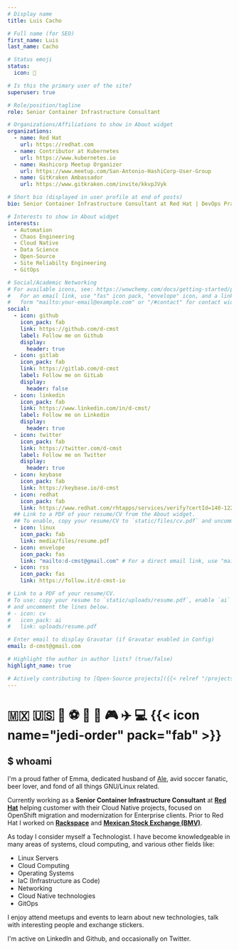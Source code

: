 ```yaml
---
# Display name
title: Luis Cacho

# Full name (for SEO)
first_name: Luis
last_name: Cacho

# Status emoji
status:
  icon: 👋

# Is this the primary user of the site?
superuser: true

# Role/position/tagline
role: Senior Container Infrastructure Consultant

# Organizations/Affiliations to show in About widget
organizations:
  - name: Red Hat
    url: https://redhat.com
  - name: Contributor at Kubernetes
    url: https://www.kubernetes.io
  - name: Hashicorp Meetup Organizer
    url: https://www.meetup.com/San-Antonio-HashiCorp-User-Group
  - name: GitKraken Ambassador
    url: https://www.gitkraken.com/invite/kkvpJVyk

# Short bio (displayed in user profile at end of posts)
bio: Senior Container Infrastructure Consultant at Red Hat | DevOps Practitioner | Kubernetes Enthusiast | Ansible Ninja | Data Science Noob

# Interests to show in About widget
interests:
  - Automation
  - Chaos Engineering
  - Cloud Native
  - Data Science
  - Open-Source
  - Site Reliabilty Engineering
  - GitOps

# Social/Academic Networking
# For available icons, see: https://wowchemy.com/docs/getting-started/page-builder/#icons
#   For an email link, use "fas" icon pack, "envelope" icon, and a link in the
#   form "mailto:your-email@example.com" or "/#contact" for contact widget.
social:
  - icon: github
    icon_pack: fab
    link: https://github.com/d-cmst
    label: Follow me on Github
    display:
      header: true
  - icon: gitlab
    icon_pack: fab
    link: https://gitlab.com/d-cmst
    label: Follow me on GitLab
    display:
      header: false
  - icon: linkedin
    icon_pack: fab
    link: https://www.linkedin.com/in/d-cmst/
    label: Follow me on Linkedin
    display:
      header: true
  - icon: twitter
    icon_pack: fab
    link: https://twitter.com/d-cmst
    label: Follow me on Twitter
    display:
      header: true
  - icon: keybase
    icon_pack: fab
    link: https://keybase.io/d-cmst
  - icon: redhat
    icon_pack: fab
    link: https://www.redhat.com/rhtapps/services/verify?certId=140-122-987
  ## Link to a PDF of your resume/CV from the About widget.
  ## To enable, copy your resume/CV to `static/files/cv.pdf` and uncomment the lines below.
  - icon: linux
    icon_pack: fab
    link: media/files/resume.pdf
  - icon: envelope
    icon_pack: fas
    link: "mailto:d-cmst@gmail.com" # For a direct email link, use "mailto:test@example.org".
  - icon: rss
    icon_pack: fas
    link: https://follow.it/d-cmst-io

# Link to a PDF of your resume/CV.
# To use: copy your resume to `static/uploads/resume.pdf`, enable `ai` icons in `params.yaml`,
# and uncomment the lines below.
# - icon: cv
#   icon_pack: ai
#   link: uploads/resume.pdf

# Enter email to display Gravatar (if Gravatar enabled in Config)
email: d-cmst@gmail.com

# Highlight the author in author lists? (true/false)
highlight_name: true

# Actively contributing to [Open-Source projects]({{< relref "/projects#open-source" >}}) as well as learn new stuff every day and I would try to share in this blog.
---
```


# :mexico: :us: :football: :soccer: :baby: :dog: :video_game: :airplane: :computer: {{< icon name="jedi-order" pack="fab" >}}

## $ whoami

I'm a proud father of Emma, dedicated husband of [Ale](https://twitter.com/4l381), avid soccer fanatic, beer lover, and fond of all things GNU/Linux related.

Currently working as a **Senior Container Infrastructure Consultant** at **[Red Hat](https://redhat.com/)** helping customer with their Cloud Native projects, focused on OpenShift migration and modernization for Enterprise clients.
Prior to Red Hat I worked on **[Rackspace](https://www.rackspace.com)** and **[Mexican Stock Exchange (BMV)](https://www.bmv.com.mx/)**.

As today I consider myself a Technologist. I have become knowledgeable in many areas of systems, cloud computing, and various other fields like:

- Linux Servers
- Cloud Computing
- Operating Systems
- IaC (Infrastructure as Code)
- Networking
- Cloud Native technologies
- GitOps

I enjoy attend meetups and events to learn about new technologies, talk with interesting people and exchange stickers.

I'm active on LinkedIn and Github, and occasionally on Twitter.
